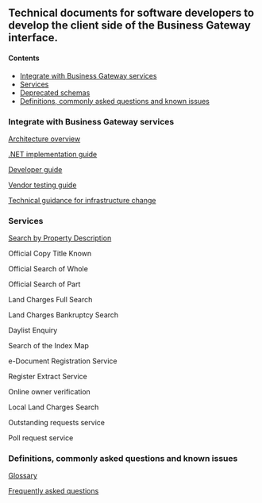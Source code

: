 ## Technical documents for software developers to develop the client side of the Business Gateway interface.

#### Contents
- [Integrate with Business Gateway services](#integrate-with-Business-Gateway-services)
- [Services](#services)
- [Deprecated schemas](#deprecated-schemas)
- [Definitions, commonly asked questions and known issues](#definitions-commonly-asked-questions-and-known-issues)

### Integrate with Business Gateway services
[Architecture overview](pages/integrate/ARCH_OVER.md)

[.NET implementation guide](pages/integrate/NET_IMPL.md)

[Developer guide](pages/integrate/DEV_GUIDE.md)

[Vendor testing guide](pages/integrate/VENDOR_TEST_GUIDE.md)

[Technical guidance for infrastructure change](pages/integrate/TECH_GUIDE.md)

### Services
[Search by Property Description](pages/services/EPD.md)

Official Copy Title Known

Official Search of Whole

Official Search of Part

Land Charges Full Search

Land Charges Bankruptcy Search

Daylist Enquiry

Search of the Index Map

e-Document Registration Service

Register Extract Service

Online owner verification

Local Land Charges Search

Outstanding requests service

Poll request service

### Definitions, commonly asked questions and known issues	
[Glossary](pages/definitions/GLOSSARY.md "Glossary")

[Frequently asked questions](pages/definitions/FAQ.md "Frequently asked questions")

